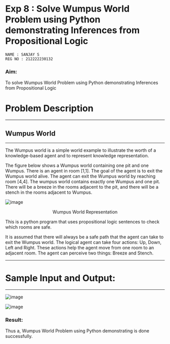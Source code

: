 <h1>Exp 8 : Solve Wumpus World Problem using Python demonstrating Inferences from Propositional Logic</h1> 

```
NAME : SANJAY S
REG NO : 212222230132
```

<H3>Aim:</H3>
<p>
    To solve  Wumpus World Problem using Python demonstrating Inferences from Propositional Logic
</p>
<h1>Problem Description</h1>
<hr>
<h2>Wumpus World</h2>
<hr>
The Wumpus world is a simple world example to illustrate the worth of a knowledge-based agent and to represent knowledge representation.

The figure below shows a Wumpus world containing one pit and one Wumpus. There is an agent in room [1,1]. The goal of the agent is to exit the Wumpus world alive. The agent can exit the Wumpus world by reaching room [4,4]. The wumpus world contains exactly one Wumpus and one pit. There will be a breeze in the rooms adjacent to the pit, and there will be a stench in the rooms adjacent to Wumpus.

![image](https://github.com/natsaravanan/19AI405FUNDAMENTALSOFARTIFICIALINTELLIGENCE/assets/87870499/cd6b68dc-c79f-4dcb-8126-04da90d65912)

<center>Wumpus World Representation</center>
<p>
This is a python program that uses propositional logic sentences to check which rooms are safe. 

It is assumed that there will always be a safe path that the agent can take to exit the Wumpus world. The logical agent can take four actions: Up, Down, Left and Right. These actions help the agent move from one room to an adjacent room. The agent can perceive two things: Breeze and Stench.
</p>

<hr>
<h1>Sample Input and Output:</h1>
<hr>

![image](https://github.com/22002102/19AI405FUNDAMENTALSOFARTIFICIALINTELLIGENCE/assets/119091638/a1a60b5f-0dfc-4a23-9cdd-157b17e9436b)

![image](https://github.com/22002102/19AI405FUNDAMENTALSOFARTIFICIALINTELLIGENCE/assets/119091638/df57817c-1e62-4f2b-88b0-01b5198dcc19)

### Result:

Thus a, Wumpus World Problem using Python demonstrating is done successfully.


